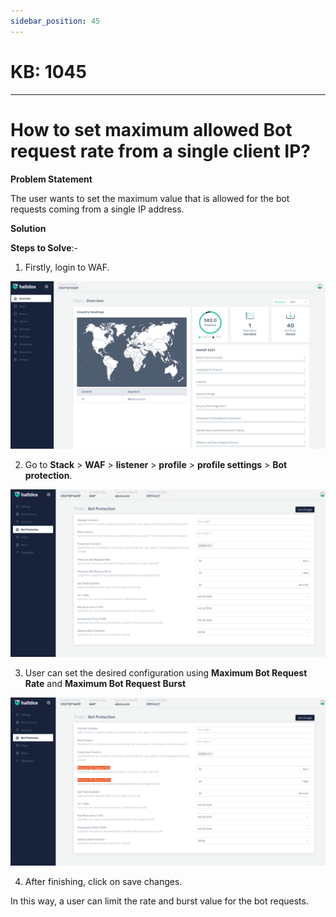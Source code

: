 ```yaml
---
sidebar_position: 45
---
```


# KB: 1045
-----------

# How to set maximum allowed Bot request rate from a single client IP?

**Problem Statement**

The user wants to set the maximum value that is allowed for the bot requests coming from a single IP address.

**Solution**

**Steps to Solve**:-

1. Firstly, login to WAF.

![kb-1045](/img/waf/kb/v2/overview_kb_1045_1.png)

2. Go to **Stack** > **WAF** > **listener** > **profile** > **profile settings** > **Bot protection**.

![kb-1045](/img/waf/kb/v2/bot_kb_1045_2.png)

 3. User can set the desired configuration using **Maximum Bot Request Rate** and **Maximum Bot Request Burst**

![kb-1045](/img/waf/kb/v2/bot_kb_1045_3.png)

4. After finishing, click on save changes.

In this way, a user can limit the rate and burst value for the bot requests.

